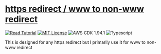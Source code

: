 # [https redirect / www to non-www redirect](https://apoorv.blog/redirect-www-to-non-www/)

[![Read Tutorial](https://badgen.now.sh/badge/Read/Tutorial/purple)](https://apoorv.blog/redirect-www-to-non-www/)
[![MIT License](https://badgen.now.sh/badge/License/MIT/blue)](https://github.com/apoorvmote/cdk-examples/blob/master/License.md)
![AWS CDK 1.94.1](https://badgen.net/badge/aws-cdk/1.94.1/yellow)
![Typescript](https://badgen.net/badge/icon/typescript?icon=typescript&label)

This is designed for any https redirect but I primarily use it for www to non-www redirect